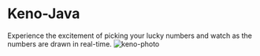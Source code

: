 # Keno-Java
Experience the excitement of picking your lucky numbers and watch as the numbers are drawn in real-time.
![keno-photo](https://user-images.githubusercontent.com/92091536/233192598-56d478db-cb0f-40d7-9958-28719e85840d.jpg)
